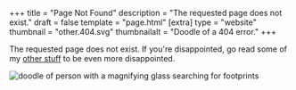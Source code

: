 +++
title = "Page Not Found"
description = "The requested page does not exist."
draft = false
template = "page.html"
[extra]
type = "website"
thumbnail = "other.404.svg"
thumbnailalt = "Doodle of a 404 error."
+++

The requested page does not exist. If you're disappointed, go read some of my [other stuff](/log) to be even more disappointed.

![doodle of person with a magnifying glass searching for footprints](/media/other/doodle-searching.avif)

